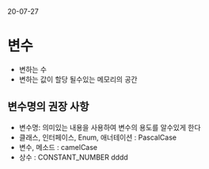 20-07-27
# 변수
* 변하는 수 
* 변하는 값이 할당 될수있는 메모리의 공간 

## 변수명의 권장 사항 
* 변수명: 의미있는 내용을 사용하여 변수의 용도를 알수있게 한다
* 클래스, 인터페이스, Enum, 애너테이션 : PascalCase
* 변수, 메소드 : camelCase
* 상수 : CONSTANT_NUMBER
dddd
